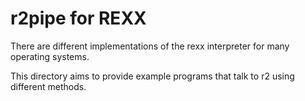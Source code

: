 r2pipe for REXX
===============

There are different implementations of the rexx interpreter for many operating systems.

This directory aims to provide example programs that talk to r2 using different methods.

